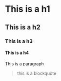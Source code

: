 # This is a h1
## This is a h2
### This is a h3
#### This is a h4

This is a paragraph

> this is a blockquote
